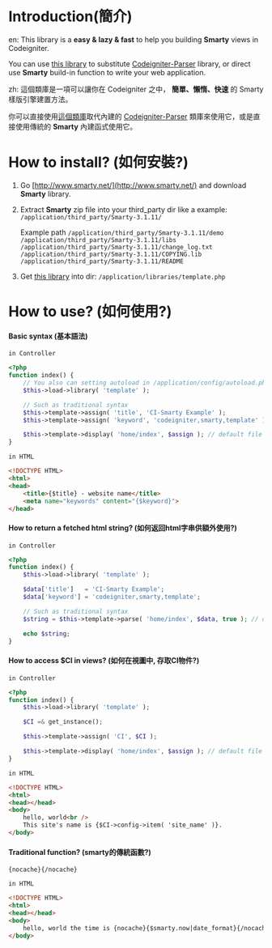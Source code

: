 Introduction(簡介)
===============

en: This library is a **easy & lazy & fast** to help you building **Smarty** views in Codeigniter.

You can use [this library](https://github.com/QueenbyeR/Codeigniter-Smarty) to substitute [Codeigniter-Parser](http://codeigniter.org.cn/user_guide/libraries/parser.html) library, or direct use **Smarty** build-in function to write your web application.


zh: 這個類庫是一項可以讓你在 Codeigniter 之中， **簡單、懶惰、快速** 的 Smarty 樣版引擎建置方法。

你可以直接使用[這個類庫](https://github.com/QueenbyeR/Codeigniter-Smarty)取代內建的 [Codeigniter-Parser](http://codeigniter.org.cn/user_guide/libraries/parser.html) 類庫來使用它，或是直接使用傳統的 **Smarty** 內建函式使用它。


How to install? (如何安裝?)
==================

1. Go [http://www.smarty.net/](http://www.smarty.net/) and download **Smarty** library.

2. Extract **Smarty** zip file into your third_party dir like a example: `/application/third_party/Smarty-3.1.11/`

	Example path
	`/application/third_party/Smarty-3.1.11/demo`
	`/application/third_party/Smarty-3.1.11/libs`
	`/application/third_party/Smarty-3.1.11/change_log.txt`
	`/application/third_party/Smarty-3.1.11/COPYING.lib`
	`/application/third_party/Smarty-3.1.11/README`

3. Get [this library](https://github.com/QueenbyeR/Codeigniter-Smarty) into dir: `/application/libraries/template.php`


How to use? (如何使用?)
===============

#### Basic syntax (基本語法)

`in Controller`
```php
<?php
function index() {
	// You also can setting autoload in /application/config/autoload.php
	$this->load->library( 'template' );

	// Such as traditional syntax
	$this->template->assign( 'title', 'CI-Smarty Example' );
	$this->template->assign( 'keyword', 'codeigniter,smarty,template' );

	$this->template->display( 'home/index', $assign ); // default file ext is `.html`
}
```

`in HTML`
```html
<!DOCTYPE HTML>
<html>
<head>
	<title>{$title} - website name</title>
	<meta name="keywords" content="{$keyword}">
</head>
```


#### How to return a fetched html string? (如何返回html字串供額外使用?)

`in Controller`
```php
<?php
function index() {
	$this->load->library( 'template' );

	$data['title']   = 'CI-Smarty Example';
	$data['keyword'] = 'codeigniter,smarty,template';

	// Such as traditional syntax
	$string = $this->template->parse( 'home/index', $data, true ); // default file ext is `.html`

	echo $string;
}
```


#### How to access $CI in views? (如何在視圖中, 存取CI物件?)

`in Controller`
```php
<?php
function index() {
	$this->load->library( 'template' );

	$CI =& get_instance();

	$this->template->assign( 'CI', $CI );

	$this->template->display( 'home/index', $assign ); // default file ext is `.html`
}
```

`in HTML`
```html
<!DOCTYPE HTML>
<html>
<head></head>
<body>
	hello, world<br />
	This site's name is {$CI->config->item( 'site_name' )}.
</body>
```


#### Traditional function? (smarty的傳統函數?)

`{nocache}{/nocache}`

`in HTML`
```html
<!DOCTYPE HTML>
<html>
<head></head>
<body>
	hello, world the time is {nocache}{$smarty.now|date_format}{/nocache}
</body>
```